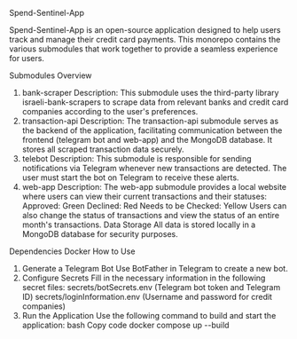 Spend-Sentinel-App

Spend-Sentinel-App is an open-source application designed to help users track and manage their credit card payments. This monorepo contains the various submodules that work together to provide a seamless experience for users.

Submodules Overview
1. bank-scraper
Description:
This submodule uses the third-party library israeli-bank-scrapers to scrape data from relevant banks and credit card companies according to the user's preferences.
2. transaction-api
Description:
The transaction-api submodule serves as the backend of the application, facilitating communication between the frontend (telegram bot and web-app) and the MongoDB database. It stores all scraped transaction data securely.
3. telebot
Description:
This submodule is responsible for sending notifications via Telegram whenever new transactions are detected. The user must start the bot on Telegram to receive these alerts.
4. web-app
Description:
The web-app submodule provides a local website where users can view their current transactions and their statuses:
Approved: Green
Declined: Red
Needs to be Checked: Yellow
Users can also change the status of transactions and view the status of an entire month's transactions.
Data Storage
All data is stored locally in a MongoDB database for security purposes.

Dependencies
Docker
How to Use
1. Generate a Telegram Bot
Use BotFather in Telegram to create a new bot.
2. Configure Secrets
Fill in the necessary information in the following secret files:
secrets/botSecrets.env (Telegram bot token and Telegram ID)
secrets/loginInformation.env (Username and password for credit companies)
3. Run the Application
Use the following command to build and start the application:
bash
Copy code
docker compose up --build
